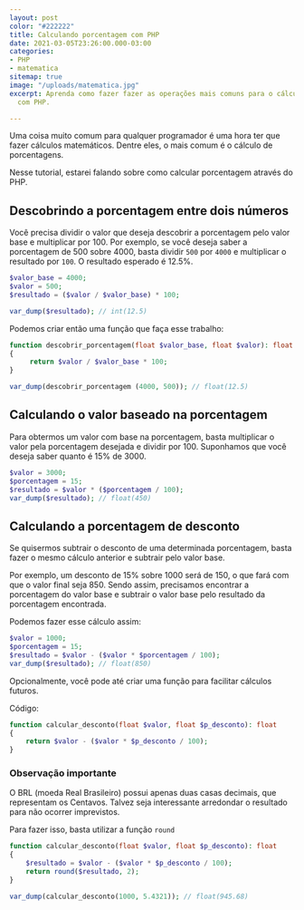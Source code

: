 ```yaml
---
layout: post
color: "#222222"
title: Calculando porcentagem com PHP
date: 2021-03-05T23:26:00.000-03:00
categories:
- PHP
- matematica
sitemap: true
image: "/uploads/matematica.jpg"
excerpt: Aprenda como fazer fazer as operações mais comuns para o cálculo de porcentagem
  com PHP.

---
```

Uma coisa muito comum para qualquer programador é uma hora ter que fazer cálculos matemáticos. Dentre eles, o mais comum é o cálculo de porcentagens.

Nesse tutorial, estarei falando sobre como calcular porcentagem através do PHP.

## Descobrindo a porcentagem entre dois números

Você precisa dividir o valor que deseja descobrir a porcentagem pelo valor base e multiplicar por 100. Por exemplo, se você deseja saber a porcentagem de 500 sobre 4000, basta dividir `500` por `4000` e multiplicar o resultado por `100`. O resultado esperado é 12.5%.

```php
$valor_base = 4000;
$valor = 500;
$resultado = ($valor / $valor_base) * 100;

var_dump($resultado); // int(12.5)
```

Podemos criar então uma função que faça esse trabalho:

```php
function descobrir_porcentagem(float $valor_base, float $valor): float
{
     return $valor / $valor_base * 100;
}

var_dump(descobrir_porcentagem (4000, 500)); // float(12.5)
```

## Calculando o valor baseado na porcentagem

Para obtermos um valor com base na porcentagem, basta multiplicar o valor pela porcentagem desejada e dividir por 100.
Suponhamos que você deseja saber quanto é 15% de 3000.

```php
$valor = 3000;
$porcentagem = 15;
$resultado = $valor * ($porcentagem / 100);
var_dump($resultado); // float(450)
```

## Calculando a porcentagem de desconto

Se quisermos subtrair o desconto de uma determinada porcentagem, basta fazer o mesmo cálculo anterior e subtrair pelo valor base.

Por exemplo, um desconto de 15% sobre 1000 será de 150, o que fará com que o valor final seja 850. Sendo assim, precisamos encontrar a porcentagem do valor base e subtrair o valor base pelo resultado da porcentagem encontrada.

Podemos fazer esse cálculo assim:

```php
$valor = 1000;
$porcentagem = 15;
$resultado = $valor - ($valor * $porcentagem / 100);
var_dump($resultado); // float(850)
```

Opcionalmente, você pode até criar uma função para facilitar cálculos futuros.

Código:

```php
function calcular_desconto(float $valor, float $p_desconto): float 
{
    return $valor - ($valor * $p_desconto / 100); 
}
```

### Observação importante

O BRL (moeda Real Brasileiro) possui apenas duas casas decimais, que representam os Centavos. Talvez seja interessante arredondar o resultado para não ocorrer imprevistos.

Para fazer isso, basta utilizar a função `round`

```php
function calcular_desconto(float $valor, float $p_desconto): float 
{
    $resultado = $valor - ($valor * $p_desconto / 100);
    return round($resultado, 2);
}

var_dump(calcular_desconto(1000, 5.4321)); // float(945.68)
```